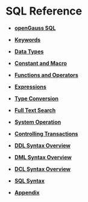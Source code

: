 # SQL Reference<a name="EN-US_TOPIC_0289900204"></a>

-   **[openGauss SQL](opengauss-sql.md)**  

-   **[Keywords](keywords.md)**  

-   **[Data Types](data-types.md)**  

-   **[Constant and Macro](constant-and-macro.md)**  

-   **[Functions and Operators](functions-and-operators.md)**  

-   **[Expressions](expressions.md)**  

-   **[Type Conversion](type-conversion.md)**  

-   **[Full Text Search](full-text-search.md)**  

-   **[System Operation](system-operation.md)**  

-   **[Controlling Transactions](controlling-transactions.md)**  

-   **[DDL Syntax Overview](ddl-syntax-overview.md)**  

-   **[DML Syntax Overview](dml-syntax-overview.md)**  

-   **[DCL Syntax Overview](dcl-syntax-overview.md)**  

-   **[SQL Syntax](sql-syntax.md)**  

-   **[Appendix](appendix.md)**  


